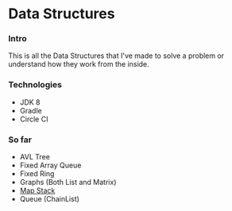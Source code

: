# Data Structures
### Intro
This is all the Data Structures that I've made to solve a problem or understand how they work from the inside.

### Technologies
- JDK 8
- Gradle
- Circle CI

### So far
- AVL Tree
- Fixed Array Queue
- Fixed Ring
- Graphs (Both List and Matrix)
- [Map Stack](markdown/mapstack.md)
- Queue (ChainList)

